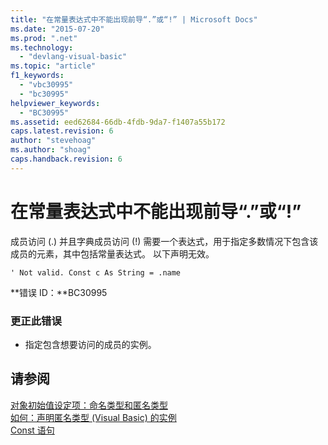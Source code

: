 ```yaml
---
title: "在常量表达式中不能出现前导“.”或“!” | Microsoft Docs"
ms.date: "2015-07-20"
ms.prod: ".net"
ms.technology: 
  - "devlang-visual-basic"
ms.topic: "article"
f1_keywords: 
  - "vbc30995"
  - "bc30995"
helpviewer_keywords: 
  - "BC30995"
ms.assetid: eed62684-66db-4fdb-9da7-f1407a55b172
caps.latest.revision: 6
author: "stevehoag"
ms.author: "shoag"
caps.handback.revision: 6
---
```

# 在常量表达式中不能出现前导“.”或“!”
成员访问 \(.\) 并且字典成员访问 \(\!\) 需要一个表达式，用于指定多数情况下包含该成员的元素，其中包括常量表达式。 以下声明无效。  
  
```  
' Not valid. Const c As String = .name  
```  
  
 **错误 ID：**BC30995  
  
### 更正此错误  
  
-   指定包含想要访问的成员的实例。  
  
## 请参阅  
 [对象初始值设定项：命名类型和匿名类型](../../visual-basic/programming-guide/language-features/objects-and-classes/object-initializers-named-and-anonymous-types.md)   
 [如何：声明匿名类型 \(Visual Basic\) 的实例](http://msdn.microsoft.com/zh-cn/119f616c-9bcd-4731-ac00-4285be5959f7)   
 [Const 语句](../../visual-basic/language-reference/statements/const-statement.md)